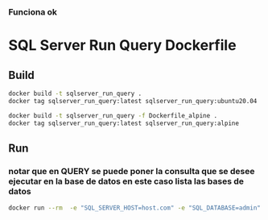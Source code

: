 ### Funciona ok

# SQL Server Run Query Dockerfile

## Build

```bash
docker build -t sqlserver_run_query .
docker tag sqlserver_run_query:latest sqlserver_run_query:ubuntu20.04

docker build -t sqlserver_run_query -f Dockerfile_alpine .
docker tag sqlserver_run_query:latest sqlserver_run_query:alpine

```

## Run
### notar que en QUERY se puede poner la consulta que se desee ejecutar en la base de datos en este caso lista las bases de datos

```bash
docker run --rm  -e "SQL_SERVER_HOST=host.com" -e "SQL_DATABASE=admin" -e "SQL_USER=dba" -e "SQL_PASSWORD=*****" -e "QUERY=SELECT name, database_id, create_date FROM sys.databases" sqlserver_run_query:alpine
```
